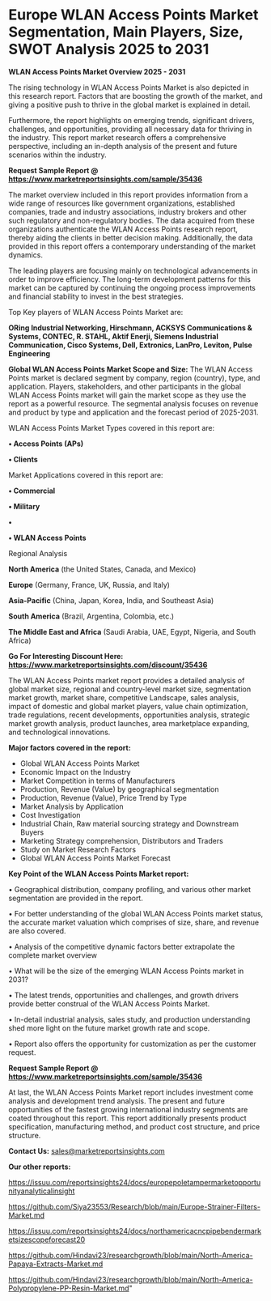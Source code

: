 # Europe WLAN Access Points Market Segmentation, Main Players, Size, SWOT Analysis 2025 to 2031

<Strong> WLAN Access Points Market Overview 2025 - 2031</strong>

The rising technology in WLAN Access Points Market is also depicted in this research report. Factors that are boosting the growth of the market, and giving a positive push to thrive in the global market is explained in detail.

Furthermore, the report highlights on emerging trends, significant drivers, challenges, and opportunities, providing all necessary data for thriving in the industry. This report market research offers a comprehensive perspective, including an in-depth analysis of the present and future scenarios within the industry.

<strong>Request Sample Report @ <a href=https://www.marketreportsinsights.com/sample/35436>https://www.marketreportsinsights.com/sample/35436</a></strong>

The market overview included in this report provides information from a wide range of resources like government organizations, established companies, trade and industry associations, industry brokers and other such regulatory and non-regulatory bodies. The data acquired from these organizations authenticate the WLAN Access Points research report, thereby aiding the clients in better decision making. Additionally, the data provided in this report offers a contemporary understanding of the market dynamics.

The leading players are focusing mainly on technological advancements in order to improve efficiency. The long-term development patterns for this market can be captured by continuing the ongoing process improvements and financial stability to invest in the best strategies.

Top Key players of WLAN Access Points Market are:

<strong>ORing Industrial Networking, Hirschmann, ACKSYS Communications & Systems, CONTEC, R. STAHL, Aktif Enerji, Siemens Industrial Communication, Cisco Systems, Dell, Extronics, LanPro, Leviton, Pulse Engineering</strong>

<strong><b>Global WLAN Access Points Market Scope and Size:</b></strong>
The WLAN Access Points market is declared segment by company, region (country), type, and application. Players, stakeholders, and other participants in the global WLAN Access Points market will gain the market scope as they use the report as a powerful resource. The segmental analysis focuses on revenue and product by type and application and the forecast period of 2025-2031.

WLAN Access Points Market Types covered in this report are:

<strong>•  Access Points (APs)

•  Clients</strong>

Market Applications covered in this report are:

<strong>•  Commercial

•  Military

•  

•  WLAN Access Points</strong> 

Regional Analysis

<strong>North America</strong> (the United States, Canada, and Mexico)

<strong>Europe</strong> (Germany, France, UK, Russia, and Italy)

<strong>Asia-Pacific</strong> (China, Japan, Korea, India, and Southeast Asia)

<strong>South America</strong> (Brazil, Argentina, Colombia, etc.)

<strong>The Middle East and Africa</strong> (Saudi Arabia, UAE, Egypt, Nigeria, and South Africa)

<strong>Go For Interesting Discount Here: <a href=https://www.marketreportsinsights.com/discount/35436>https://www.marketreportsinsights.com/discount/35436</a></strong>

The WLAN Access Points market report provides a detailed analysis of global market size, regional and country-level market size, segmentation market growth, market share, competitive Landscape, sales analysis, impact of domestic and global market players, value chain optimization, trade regulations, recent developments, opportunities analysis, strategic market growth analysis, product launches, area marketplace expanding, and technological innovations.

<strong><b>Major factors covered in the report:</b></strong>
<ul>
  <li>Global WLAN Access Points Market </li>
  <li>Economic Impact on the Industry</li>
  <li>Market Competition in terms of Manufacturers</li>
  <li>Production, Revenue (Value) by geographical segmentation</li>
  <li>Production, Revenue (Value), Price Trend by Type</li>
  <li>Market Analysis by Application</li>
  <li>Cost Investigation</li>
  <li>Industrial Chain, Raw material sourcing strategy and Downstream Buyers</li>
  <li>Marketing Strategy comprehension, Distributors and Traders</li>
  <li>Study on Market Research Factors</li>
  <li>Global WLAN Access Points Market Forecast</li>
</ul>

<strong><b>Key Point of the WLAN Access Points Market report:</b></strong>

• Geographical distribution, company profiling, and various other market segmentation are provided in the report.

• For better understanding of the global WLAN Access Points market status, the accurate market valuation which comprises of size, share, and revenue are also covered.

• Analysis of the competitive dynamic factors better extrapolate the complete market overview

• What will be the size of the emerging WLAN Access Points market in 2031?

• The latest trends, opportunities and challenges, and growth drivers provide better construal of the WLAN Access Points Market.

• In-detail industrial analysis, sales study, and production understanding shed more light on the future market growth rate and scope.

• Report also offers the opportunity for customization as per the customer request.

<strong>Request Sample Report @ <a href=https://www.marketreportsinsights.com/sample/35436>https://www.marketreportsinsights.com/sample/35436</a></strong>

At last, the WLAN Access Points Market report includes investment come analysis and development trend analysis. The present and future opportunities of the fastest growing international industry segments are coated throughout this report. This report additionally presents product specification, manufacturing method, and product cost structure, and price structure.

<strong>Contact Us:</strong>
sales@marketreportsinsights.com

<strong>Our other reports:</strong>

<a href=https://issuu.com/reportsinsights24/docs/europepoletampermarketopportunityanalyticalinsight>https://issuu.com/reportsinsights24/docs/europepoletampermarketopportunityanalyticalinsight</a>

<a href=https://github.com/Siya23553/Research/blob/main/Europe-Strainer-Filters-Market.md>https://github.com/Siya23553/Research/blob/main/Europe-Strainer-Filters-Market.md</a>

<a href=https://issuu.com/reportsinsights24/docs/northamericacncpipebendermarketsizescopeforecast20>https://issuu.com/reportsinsights24/docs/northamericacncpipebendermarketsizescopeforecast20</a>

<a href=https://github.com/Hindavi23/researchgrowth/blob/main/North-America-Papaya-Extracts-Market.md>https://github.com/Hindavi23/researchgrowth/blob/main/North-America-Papaya-Extracts-Market.md</a>

<a href=https://github.com/Hindavi23/researchgrowth/blob/main/North-America-Polypropylene-PP-Resin-Market.md>https://github.com/Hindavi23/researchgrowth/blob/main/North-America-Polypropylene-PP-Resin-Market.md</a>"
